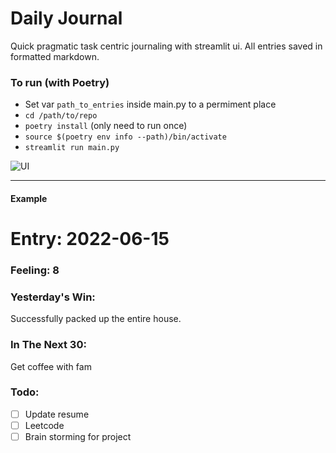 # Daily Journal
Quick pragmatic task centric journaling with streamlit ui. All entries saved in formatted markdown.

### To run (with Poetry)
- Set var `path_to_entries` inside main.py to a permiment place
- `cd /path/to/repo`
- `poetry install` (only need to run once)
- `source $(poetry env info --path)/bin/activate`
- `streamlit run main.py`

![UI](https://lh3.googleusercontent.com/pw/AM-JKLVl7Lvd0_1pOJSpF7OnTGHPd-GUb-TaUMuiPEzfj0RWKTC4qdo-3wt4CC9Nco_XZN5p5oPMluyR_Z7UzglIwosTnCQG4yG9ejtpltsaE1VvQ3YaR3plFztvVIL9xNHBjIuqlrJBza67wFfduiKVqTcsZw=w1496-h1524-no?authuser=0)

---
#### Example

# Entry: 2022-06-15
### Feeling: 8
### Yesterday's Win:
Successfully packed up the entire house.
 ### In The Next 30:
Get coffee with fam
 ### Todo:
- [ ] Update resume
- [ ] Leetcode
- [ ] Brain storming for project
